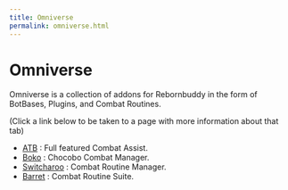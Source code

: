 ```yaml
---
title: Omniverse
permalink: omniverse.html
---
```


# Omniverse

Omniverse is a collection of addons for Rebornbuddy in the form of BotBases, Plugins, and Combat Routines. 

(Click a link below to be taken to a page with more information about that tab)

- [ATB](/omniverse/atb.html) : Full featured Combat Assist.
- [Boko](/omniverse/boko.html) : Chocobo Combat Manager.
- [Switcharoo](/omniverse/kefka/switcharoo.html) : Combat Routine Manager.
- [Barret](/omniverse/kefka/kefka.html) : Combat Routine Suite.
